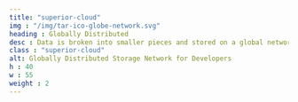 ```yaml
---
title: "superior-cloud"
img : "/img/tar-ico-globe-network.svg"
heading : Globally Distributed
desc : Data is broken into smaller pieces and stored on a global network.
class : "superior-cloud"
alt: Globally Distributed Storage Network for Developers
h : 40
w : 55
weight : 2
---
```

